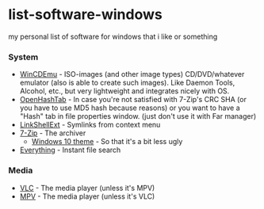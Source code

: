 # list-software-windows
my personal list of software for windows that i like or something

### System

* [WinCDEmu](https://github.com/sysprogs/WinCDEmu) - ISO-images (and other image types) CD/DVD/whatever emulator (also is able to create such images). Like Daemon Tools, Alcohol, etc., but very lightweight and integrates nicely with OS.
* [OpenHashTab](https://github.com/namazso/OpenHashTab) - In case you're not satisfied with 7-Zip's CRC SHA (or you have to use MD5 hash because reasons) or you want to have a "Hash" tab in file properties window. (just don't use it with Far manager)
* [LinkShellExt](https://schinagl.priv.at/nt/hardlinkshellext/linkshellextension.html) - Symlinks from context menu
* [7-Zip](https://www.7-zip.org/) - The archiver
  * [Windows 10 theme](https://github.com/brentini/7-Zip-Themes-Windows10) - So that it's a bit less ugly
* [Everything](https://www.voidtools.com/) - Instant file search

### Media
* [VLC](https://www.videolan.org/vlc/) - The media player (unless it's MPV)
* [MPV](https://mpv.io/installation/) - The media player (unless it's VLC)

